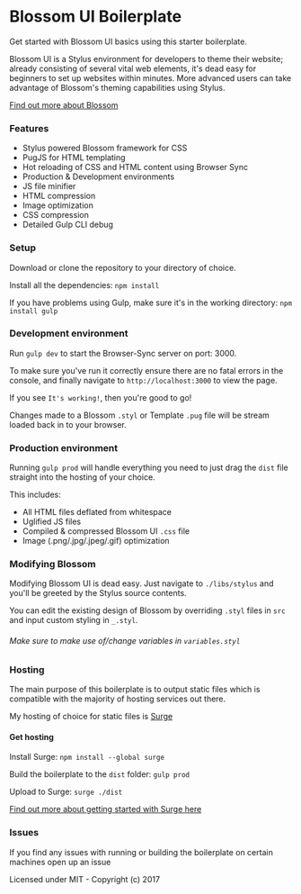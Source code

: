 # Blossom UI Boilerplate
Get started with Blossom UI basics using this starter boilerplate.

Blossom UI is a Stylus environment for developers to theme their website; already consisting of several vital web elements, it's dead easy for beginners to set up websites within minutes. More advanced users can take advantage of Blossom's theming capabilities using Stylus.

[Find out more about Blossom](http://getblossom.io/ "Blossom UI")

### Features
- Stylus powered Blossom framework for CSS
- PugJS for HTML templating
- Hot reloading of CSS and HTML content using Browser Sync
- Production & Development environments
- JS file minifier
- HTML compression
- Image optimization
- CSS compression
- Detailed Gulp CLI debug

### Setup
Download or clone the repository to your directory of choice.

Install all the dependencies: `npm install`

If you have problems using Gulp, make sure it's in the working directory: `npm install gulp`

### Development environment
Run `gulp dev` to start the Browser-Sync server on port: 3000.

To make sure you've run it correctly ensure there are no fatal errors in the console, and finally navigate to `http://localhost:3000` to view the page.

If you see `It's working!`, then you're good to go!

Changes made to a Blossom `.styl` or Template `.pug` file will be stream loaded back in to your browser.

### Production environment
Running `gulp prod` will handle everything you need to just drag the `dist` file straight into the hosting of your choice.

This includes:
- All HTML files deflated from whitespace
- Uglified JS files
- Compiled & compressed Blossom UI `.css` file
- Image (.png/.jpg/.jpeg/.gif) optimization

### Modifying Blossom
Modifying Blossom UI is dead easy. Just navigate to `./libs/stylus` and you'll be greeted by the Stylus source contents.

You can edit the existing design of Blossom by overriding `.styl` files in `src` and input custom styling in `_.styl`.

###### Make sure to make use of/change variables in `variables.styl`

### Hosting
The main purpose of this boilerplate is to output static files which is compatible with the majority of hosting services out there.

My hosting of choice for static files is [Surge](http://surge.sh)

#### Get hosting

Install Surge: `npm install --global surge`

Build the boilerplate to the `dist` folder: `gulp prod`

Upload to Surge: `surge ./dist`

[Find out more about getting started with Surge here](http://surge.sh/help/getting-started-with-surge)

### Issues
If you find any issues with running or building the boilerplate on certain machines open up an issue

Licensed under MIT - Copyright (c) 2017
